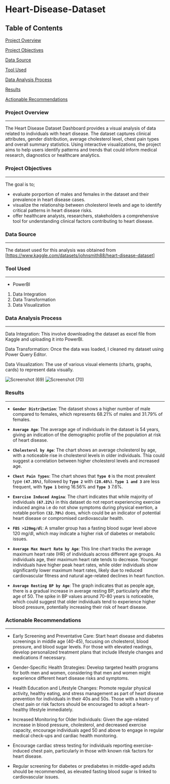 # Heart-Disease-Dataset

## Table of Contents
[Project Overview](#project-overview)

[Project Objectives](#project-objectives)

[Data Source](#data-source)

[Tool Used](#tool-used)

[Data Analysis Process](#data-analysis-process)

[Results](#results)

[Actionable Recommendations](#actionable-recommendations)

### Project Overview
---

The Heart Disease Dataset Dashboard provides a visual analysis of data related to individuals with heart disease. The dataset captures clinical attributes, gender distribution, average cholesterol level, chest pain types and overall summary statistics. Using interactive visualizations, the project aims to help users identify patterns and trends that could inform medical research, diagnostics or healthcare analytics.

### Project Objectives
---
The goal is to;
- evaluate porportion of males and females in the dataset and their prevalence in heart disease cases.
- visualize the relationship between cholesterol levels and age to identify critical patterns in heart disease risks.
- offer healthcare analysts, researchers, stakeholders a comprehensive tool for understanding clinical factors contributing to heart disease.
   
### Data Source
---
The dataset used for this analysis was obtained from [https://www.kaggle.com/datasets/johnsmith88/heart-disease-dataset]

### Tool Used
---
- PowerBI
  
1. Data Integration
2. Data Transformation
3. Data Visualization

###  Data Analysis Process
---

Data Integration: This involve downloading the dataset as excel file from Kaggle and uploading it into PowerBI.

Data Transformation: Once the data was loaded, I cleaned my dataset using Power Query Editor.

Data Visualization: The use of various visual elements (charts, graphs, cards) to represent data visually.

![Screenshot (69)](https://github.com/user-attachments/assets/9d5a6612-64a7-46e0-8c00-b41a110581d9)
![Screenshot (70)](https://github.com/user-attachments/assets/0e53b945-3b44-4d48-b22c-937b71d695b2)


### Results
---

- **`Gender Distribution`**: The dataset shows a higher number of male compared to females, which represents 68.21% of males and 31.79% of females.

- **`Average Age`**: The average age of individuals in the dataset is 54 years, giving an indication of the demographic profile of the population at risk of heart disease.

- **`Cholesterol by Age`**: The chart shows an average cholesterol by age, with a noticeable rise in cholesterol levels in older individuals. Thia could suggest a correlation between higher cholesterol levels and increased age.
  
- **`Chest Pain Types`**: The chart shows that  **`Type 0`** is the most prevalent type **`(47.35%)`**, followed by **`Type 2`** with **`(28.48%)`**. **`Type 1 and 3`** are less frequent, with **`Type 1`** being 16.56% and **`Type 3`** 7.6%.
  
- **`Exercise Induced Angina`**: The chart indicates that while majority of individuals **`(67.22%)`** in this dataset do not report experiencing exercise induced angina i.e do not show symptoms during physical exertion, a notable portion **`(32.78%)`** does, which could be an indicator of potential heart disease or compromised cardiovascular health.

- **`FBS >120mg/dl`**: A smaller group has a fasting blood sugar level above 120 mg/dl, which may indicate a higher risk of diabetes or metabolic issues.

- **`Average Max Heart Rate by Age`**: This line chart tracks the average maximum heart rate (HR) of individuals across different age groups.
As individuals age, their maximum heart rate tends to decrease. Younger individuals have higher peak heart rates, while older individuals show significantly lower maximum heart rates, likely due to reduced cardiovascular fitness and natural age-related declines in heart function.

- **`Average Resting BP by Age`**: The graph indicates that as people age, there is a gradual increase in average resting BP, particularly after the age of 50. The spike in BP values around 70-80 years is noticeable, which could suggest that older individuals tend to experience higher blood pressure, potentially increasing their risk of heart disease.

  
### Actionable Recommendations
---

- Early Screening and Preventative Care: Start heart disease and diabetes screenings in middle age (40-45), focusing on cholesterol, blood pressure, and blood sugar levels. For those with elevated readings, develop personalized treatment plans that include lifestyle changes and medications if necessary.

- Gender-Specific Health Strategies: Develop targeted health programs for both men and women, considering that men and women might experience different heart disease risks and symptoms.

- Health Education and Lifestyle Changes: Promote regular physical activity, healthy eating, and stress management as part of heart disease prevention for individuals in their 40s and 50s. Those with a history of chest pain or risk factors should be encouraged to adopt a heart-healthy lifestyle immediately.

- Increased Monitoring for Older Individuals: Given the age-related increase in blood pressure, cholesterol, and decreased exercise capacity, encourage individuals aged 50 and above to engage in regular medical check-ups and cardiac health monitoring.

- Encourage cardiac stress testing for individuals reporting exercise-induced chest pain, particularly in those with known risk factors for heart disease.

- Regular screening for diabetes or prediabetes in middle-aged adults should be recommended, as elevated fasting blood sugar is linked to cardiovascular issues.
